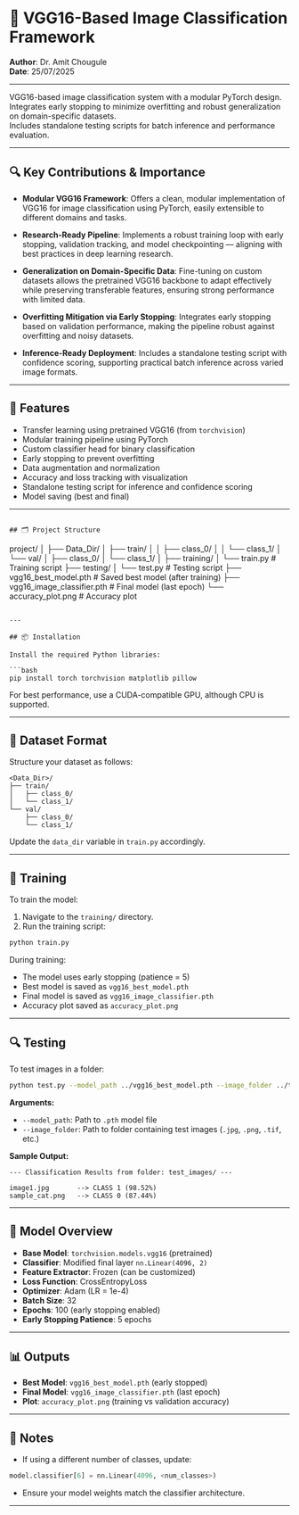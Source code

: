 # 🧠 VGG16-Based Image Classification Framework

**Author**: Dr. Amit Chougule  
**Date**: 25/07/2025

---

VGG16-based image classification system with a modular PyTorch design.  
Integrates early stopping to minimize overfitting and robust generalization on domain-specific datasets.  
Includes standalone testing scripts for batch inference and performance evaluation.

---

## 🔍 Key Contributions & Importance

- **Modular VGG16 Framework**: Offers a clean, modular implementation of VGG16 for image classification using PyTorch, easily extensible to different domains and tasks.

- **Research-Ready Pipeline**: Implements a robust training loop with early stopping, validation tracking, and model checkpointing — aligning with best practices in deep learning research.

- **Generalization on Domain-Specific Data**: Fine-tuning on custom datasets allows the pretrained VGG16 backbone to adapt effectively while preserving transferable features, ensuring strong performance with limited data.

- **Overfitting Mitigation via Early Stopping**: Integrates early stopping based on validation performance, making the pipeline robust against overfitting and noisy datasets.

- **Inference-Ready Deployment**: Includes a standalone testing script with confidence scoring, supporting practical batch inference across varied image formats.

---

## 🔧 Features

- Transfer learning using pretrained VGG16 (from `torchvision`)
- Modular training pipeline using PyTorch
- Custom classifier head for binary classification
- Early stopping to prevent overfitting
- Data augmentation and normalization
- Accuracy and loss tracking with visualization
- Standalone testing script for inference and confidence scoring
- Model saving (best and final)

---
```

## 🗂️ Project Structure

```

project/
│
├── Data_Dir/
│ ├── train/
│ │ ├── class_0/
│ │ └── class_1/
│ └── val/
│ ├── class_0/
│ └── class_1/
│
├── training/
│ └── train.py # Training script
├── testing/
│ └── test.py # Testing script
├── vgg16_best_model.pth # Saved best model (after training)
├── vgg16_image_classifier.pth # Final model (last epoch)
└── accuracy_plot.png # Accuracy plot

```

---

## 📦 Installation

Install the required Python libraries:

```bash
pip install torch torchvision matplotlib pillow
````

For best performance, use a CUDA-compatible GPU, although CPU is supported.

---

## 📁 Dataset Format

Structure your dataset as follows:

```
<Data_Dir>/
├── train/
│   ├── class_0/
│   └── class_1/
└── val/
    ├── class_0/
    └── class_1/
```

Update the `data_dir` variable in `train.py` accordingly.

---

## 🚀 Training

To train the model:

1. Navigate to the `training/` directory.
2. Run the training script:

```bash
python train.py
```

During training:

* The model uses early stopping (patience = 5)
* Best model is saved as `vgg16_best_model.pth`
* Final model is saved as `vgg16_image_classifier.pth`
* Accuracy plot saved as `accuracy_plot.png`

---

## 🔍 Testing

To test images in a folder:

```bash
python test.py --model_path ../vgg16_best_model.pth --image_folder ../test_images/
```

**Arguments:**

* `--model_path`: Path to `.pth` model file
* `--image_folder`: Path to folder containing test images (`.jpg`, `.png`, `.tif`, etc.)

**Sample Output:**

```
--- Classification Results from folder: test_images/ ---

image1.jpg       --> CLASS 1 (98.52%)
sample_cat.png   --> CLASS 0 (87.44%)
```

---

## 🧠 Model Overview

* **Base Model**: `torchvision.models.vgg16` (pretrained)
* **Classifier**: Modified final layer `nn.Linear(4096, 2)`
* **Feature Extractor**: Frozen (can be customized)
* **Loss Function**: CrossEntropyLoss
* **Optimizer**: Adam (LR = 1e-4)
* **Batch Size**: 32
* **Epochs**: 100 (early stopping enabled)
* **Early Stopping Patience**: 5 epochs

---

## 📊 Outputs

* **Best Model**: `vgg16_best_model.pth` (early stopped)
* **Final Model**: `vgg16_image_classifier.pth` (last epoch)
* **Plot**: `accuracy_plot.png` (training vs validation accuracy)

---

## 📝 Notes

* If using a different number of classes, update:

```python
model.classifier[6] = nn.Linear(4096, <num_classes>)
```

* Ensure your model weights match the classifier architecture.

---


